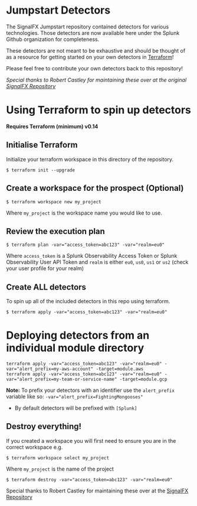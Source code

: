 # Jumpstart Detectors
The SignalFX Jumpstart repository contained detectors for various technologies. Those detectors are now available here under the Splunk Github organization for completeness.

These detectors are not meant to be exhaustive and should be thought of as a resource for getting started on your own detectors in [Terraform](https://registry.terraform.io/providers/splunk-terraform/signalfx/latest/docs)!

Please feel free to contribute your own detectors back to this repository!

*Special thanks to Robert Castley for maintaining these over at the original [SignalFX Repository](https://github.com/signalfx/signalfx-jumpstart)*

# Using Terraform to spin up detectors
**Requires Terraform (minimum) v0.14**

## Initialise Terraform
Initialize your terraform workspace in this directory of the repository.

```
$ terraform init --upgrade
```

## Create a workspace for the prospect (Optional)

```
$ terraform workspace new my_project
```
Where `my_project` is the workspace name you would like to use.

## Review the execution plan

```
$ terraform plan -var="access_token=abc123" -var="realm=eu0"
```

Where `access_token` is a Splunk Observability Access Token or Splunk Observability User API Token and `realm` is either `eu0`, `us0`, `us1` or `us2` (check your user profile for your realm)

## Create ALL detectors
To spin up all of the included detectors in this repo using terraform.

```
$ terraform apply -var="access_token=abc123" -var="realm=eu0"
```
# Deploying detectors from an individual module directory

```
terraform apply -var="access_token=abc123" -var="realm=eu0" -var="alert_prefix=my-aws-account" -target=module.aws
terraform apply -var="access_token=abc123" -var="realm=eu0" -var="alert_prefix=my-team-or-service-name" -target=module.gcp
```

**Note:** To prefix your detectors with an identifier use the `alert_prefix` variable like so: `-var="alert_prefix=FightingMongooses"`
  - By default detectors will be prefixed with `[Splunk]`


## Destroy everything!

If you created a workspace you will first need to ensure you are in the correct workspace e.g.

```
$ terraform workspace select my_project
```
Where `my_project` is the name of the project

```
$ terraform destroy -var="access_token=abc123" -var="realm=eu0"
```

Special thanks to Robert Castley for maintaining these over at the [SignalFX Repository](https://github.com/signalfx/signalfx-jumpstart)